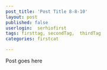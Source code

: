 ```yaml
---
post_title: 'Post Title 8-8-10'
layout: post
published: false
userlogin:  serhiofirst
tags: firsttag, secondTag,  thirdTag
categories: firstcat

---
```

Post goes here
